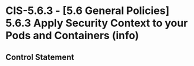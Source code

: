 # CIS-5.6.3 - \[5.6 General Policies\] 5.6.3 Apply Security Context to your Pods and Containers (info)

## Control Statement
